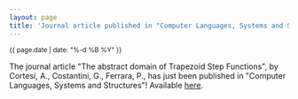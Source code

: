 ```yaml
---
layout: page
title: 'Journal article published in "Computer Languages, Systems and Structures"!'
---
```


<small>{{ page.date | date: "%-d %B %Y" }}</small>

The journal article "The abstract domain of Trapezoid Step Functions", by Cortesi, A., Costantini, G., Ferrara, P., has just been published in "Computer Languages, Systems and Structures"! Available [here](https://doi.org/10.1016/j.cl.2015.04.002).
